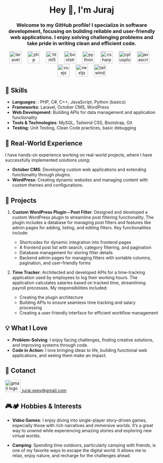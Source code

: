 <h1 align="center">Hey 👋, I'm Juraj</h1>
<h3 align="center">Welcome to my GitHub profile! I specialize in software development, focusing on building reliable and user-friendly web applications. I enjoy solving challenging problems and take pride in writing clean and efficient code.</h3>

<div align="center">
  <img src="https://cdn.jsdelivr.net/gh/devicons/devicon/icons/laravel/laravel-original.svg" height="40" alt="laravel logo"  />
  <img width="12" />
  <img src="https://skillicons.dev/icons?i=php" height="40" alt="php logo"  />
  <img width="12" />
  <img src="https://cdn.jsdelivr.net/gh/devicons/devicon/icons/html5/html5-original.svg" height="40" alt="html5 logo"  />
  <img width="12" />
  <img src="https://cdn.jsdelivr.net/gh/devicons/devicon/icons/bootstrap/bootstrap-original.svg" height="40" alt="bootstrap logo"  />
  <img width="12" />
  <img src="https://cdn.jsdelivr.net/gh/devicons/devicon/icons/python/python-original.svg" height="40" alt="python logo"  />
  <img width="12" />
  <img src="https://cdn.jsdelivr.net/gh/devicons/devicon/icons/csharp/csharp-original.svg" height="40" alt="csharp logo"  />
  <img width="12" />
  <img src="https://cdn.jsdelivr.net/gh/devicons/devicon/icons/cplusplus/cplusplus-original.svg" height="40" alt="cplusplus logo"  />
  <img width="12" />
  <img src="https://cdn.jsdelivr.net/gh/devicons/devicon/icons/javascript/javascript-original.svg" height="40" alt="javascript logo"  />
  <img width="12" />
  <img src="https://cdn.jsdelivr.net/gh/devicons/devicon/icons/vuejs/vuejs-original.svg" height="40" alt="vuejs logo"  />
  <img width="12" />
  <img src="https://cdn.jsdelivr.net/gh/devicons/devicon/icons/nextjs/nextjs-original.svg" height="40" alt="nextjs logo"  />
  <img width="12" />
  <img src="https://skillicons.dev/icons?i=tailwind" height="40" alt="tailwindcss logo"  />
</div>

## 🌟 Skills
- **Languages**: : PHP, C#, C++, JavaScript, Python (basics)
- **Frameworks**: Laravel, October CMS, WordPress
- **Web Development**: Building APIs for data management and application functionality
- **Tools & Technologies**: MySQL, Tailwind CSS, Bootstrap, Git
- **Testing**: Unit Testing, Clean Code practices, basic debugging

## 💼 Real-World Experience
I have hands-on experience working on real-world projects, where I have successfully implemented solutions using:
- **October CMS**: Developing custom web applications and extending functionality through plugins.
- **WordPress**: Creating dynamic websites and managing content with custom themes and configurations.

## 🚀 Projects

1. **Custom WordPress Plugin – Post Filter**:
 Designed and developed a custom WordPress plugin to streamline post filtering functionality. The plugin includes a database for managing post filters and features like admin pages for adding, listing, and editing filters. Key functionalities include:
      -  Shortcodes for dynamic integration into frontend pages
      -  A frontend post list with search, category filtering, and pagination
      -  Database management for storing filter details 
      -  Backend admin pages for managing filters with sortable columns, pagination, and user-friendly forms

2. **Time Tracker**:
  Architected and developed APIs for a time-tracking application used by employees to log their working hours. The application calculates salaries based on tracked time, streamlining payroll processes. My responsibilities included:
      - Creating the plugin architecture
      - Building APIs to ensure seamless time tracking and salary processing
      - Creating a user-friendly interface for efficient workflow management

## 💡 What I Love
- **Problem-Solving**: I enjoy facing challenges, finding creative solutions, and improving systems through code.
- **Code in Action**: I love bringing ideas to life, building functional web applications, and seeing them make an impact.

## 📧  Cotanct
<div align="left">
  <a href="mailto:juraj.vepy@gmail.com?subject=Job%20Proposal&body=Hello,%0A%0AI%20am%20interested%20in%20discussing%20potential%20job%20opportunities" target="_blank">
    <img src="https://raw.githubusercontent.com/maurodesouza/profile-readme-generator/master/src/assets/icons/social/gmail/default.svg" width="52" height="40" alt="gmail logo" />
  </a>
   <a href="mailto:juraj.vepy@gmail.com?subject=Job%20Proposal&body=Hello,%0A%0AI%20am%20interested%20in%20discussing%20potential%20job%20opportunities" target="_blank">
       juraj.vepy@gmail.com
  </a>
</div>

## 🎮🏕️ Hobbies & Interests

- **Video Games**: I enjoy diving into single-player story-driven games, especially those with rich narratives and immersive worlds. It’s a great way to unwind while experiencing amazing stories and exploring new virtual worlds.

- **Camping**: Spending time outdoors, particularly camping with friends, is one of my favorite ways to escape the digital world. It allows me to relax, enjoy nature, and recharge for the challenges ahead.
